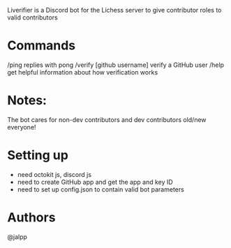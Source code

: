 Liverifier is a Discord bot for the Lichess server to give contributor roles to valid contributors


# Commands

/ping replies with pong
/verify [github username] verify a GitHub user
/help get helpful information about how verification works


# Notes:
The bot cares for non-dev contributors and dev contributors old/new everyone!

# Setting up

- need octokit js, discord js
- need to create GitHub app and get the app and key ID
- need to set up config.json to contain valid bot parameters 


# Authors
@jalpp



